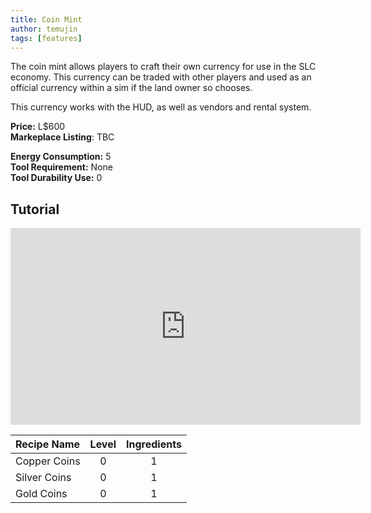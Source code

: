 ```yaml
---
title: Coin Mint
author: temujin
tags: [features]
---
```


The coin mint allows players to craft their own currency for use in the SLC economy. This currency can be traded with other players and used as an official currency within a sim if the land owner so chooses.

This currency works with the HUD, as well as vendors and rental system.

**Price:** L$600<br>
**Markeplace Listing**: TBC<br>

**Energy Consumption:** 5<br>
**Tool Requirement:** None<br>
**Tool Durability Use:** 0

## Tutorial
<iframe width="560" height="315" src="https://www.youtube.com/embed/SayL25u4TYo" frameborder="0" allow="accelerometer; autoplay; encrypted-media; gyroscope; picture-in-picture" allowfullscreen></iframe>

| Recipe Name  | Level | Ingredients |
|:-------------|:-----:|:-----------:|
| Copper Coins |   0   |     1       |
| Silver Coins |   0   |     1       |
| Gold Coins   |   0   |     1       |
